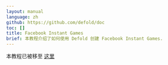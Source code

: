 ```yaml
---
layout: manual
language: zh
github: https://github.com/defold/doc
toc: []
title: Facebook Instant Games
brief: 本教程介绍了如何使用 Defold 创建 Facebook Instant Games.
---
```


本教程已被移至 [这里](/extension-fbinstant)